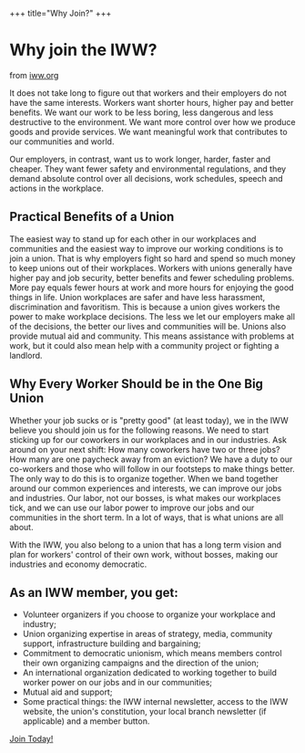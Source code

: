 +++
title="Why Join?"
+++

# Why join the IWW?

from [iww.org](https://iww.org/content/join-one-big-union)

It does not take long to figure out that workers and their employers do not have the same interests. Workers want shorter hours, higher pay and better benefits. We want our work to be less boring, less dangerous and less destructive to the environment. We want more control over how we produce goods and provide services. We want meaningful work that contributes to our communities and world.

Our employers, in contrast, want us to work longer, harder, faster and cheaper. They want fewer safety and environmental regulations, and they demand absolute control over all decisions, work schedules, speech and actions in the workplace.

## Practical Benefits of a Union

The easiest way to stand up for each other in our workplaces and communities and the easiest way to improve our working conditions is to join a union. That is why employers fight so hard and spend so much money to keep unions out of their workplaces. Workers with unions generally have higher pay and job security, better benefits and fewer scheduling problems. More pay equals fewer hours at work and more hours for enjoying the good things in life. Union workplaces are safer and have less harassment, discrimination and favoritism. This is because a union gives workers the power to make workplace decisions. The less we let our employers make all of the decisions, the better our lives and communities will be. Unions also provide mutual aid and community. This means assistance with problems at work, but it could also mean help with a community project or fighting a landlord.

## Why Every Worker Should be in the One Big Union

Whether your job sucks or is "pretty good" (at least today), we in the IWW believe you should join us for the following reasons. We need to start sticking up for our coworkers in our workplaces and in our industries. Ask around on your next shift: How many coworkers have two or three jobs? How many are one paycheck away from an eviction? We have a duty to our co-workers and those who will follow in our footsteps to make things better. The only way to do this is to organize together. When we band together around our common experiences and interests, we can improve our jobs and industries. Our labor, not our bosses, is what makes our workplaces tick, and we can use our labor power to improve our jobs and our communities in the short term. In a lot of ways, that is what unions are all about.

With the IWW, you also belong to a union that has a long term vision and plan for workers' control of their own work, without bosses, making our industries and economy democratic.

## As an IWW member, you get:

-    Volunteer organizers if you choose to organize your workplace and industry;
-    Union organizing expertise in areas of strategy, media, community support, infrastructure building and bargaining;
-    Commitment to democratic unionism, which means members control their own organizing campaigns and the direction of the union;
-    An international organization dedicated to working together to build worker power on our jobs and in our communities;
-    Mutual aid and support;
-    Some practical things: the IWW internal newsletter, access to the IWW website, the union's constitution, your local branch newsletter (if applicable) and a member button.

[Join Today!]([https://iww.org/join](https://www.iww.org/membership/))
